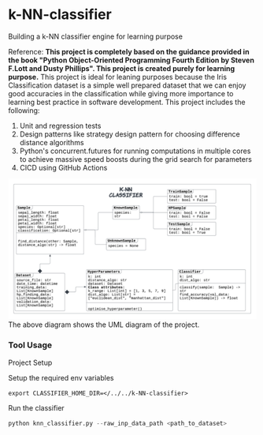 # k-NN-classifier
Building a k-NN classifier engine for learning purpose

Reference:
**This project is completely based on the guidance provided in the book "Python Object-Oriented Programming Fourth Edition by Steven F.Lott and Dusty Phillips". 
This project is created purely for learning purpose.**
This project is ideal for leaning purposes because the Iris Classification dataset is a simple well prepared dataset that we can enjoy good accuracies in the classification while giving more
importance to learning best practice in software development. This project includes the following:

1. Unit and regression tests
2. Design patterns like strategy design pattern for choosing difference distance algorithms
3. Python's concurrent.futures for running computations in multiple cores to achieve massive speed boosts during the grid search for parameters
4. CICD using GitHub Actions

![image](Documentation/Images/k-NN_UML_version_1.png "UML_version1")
The above diagram shows the UML diagram of the project.

### Tool Usage
Project Setup

Setup the required env variables
```commandline
export CLASSIFIER_HOME_DIR=</../../k-NN-classifier>
```

Run the classifier
```python
python knn_classifier.py --raw_inp_data_path <path_to_dataset>
```
